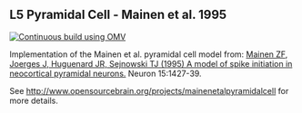 ## L5 Pyramidal Cell - Mainen et al. 1995

[![Continuous build using OMV](https://github.com/OpenSourceBrain/MainenEtAl_PyramidalCell/actions/workflows/omv-ci.yml/badge.svg)](https://github.com/OpenSourceBrain/MainenEtAl_PyramidalCell/actions/workflows/omv-ci.yml)

Implementation of the Mainen et al. pyramidal cell model from: [Mainen ZF, Joerges J, Huguenard JR, 
Sejnowski TJ (1995) A model of spike initiation in neocortical pyramidal neurons.](https://pubmed.ncbi.nlm.nih.gov/8845165/) Neuron 15:1427-39. 

See http://www.opensourcebrain.org/projects/mainenetalpyramidalcell for more details.
